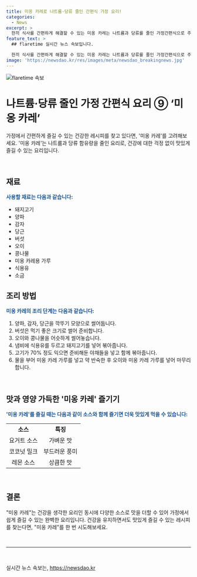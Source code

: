 ```yaml
---
title: 미옹 카레로 나트륨·당류 줄인 간편식 가정 요리!
categories:
  - News
excerpt: >
  한끼 식사를 간편하게 해결할 수 있는 미옹 카레는 나트륨과 당류를 줄인 가정간편식으로 주목받고 있다. 이 제품은 건강을 중시하는 현대인들에게 이상적이며, 바쁜 일상 속에서도 영양을 고려한 식사를 즐길 수 있는 장점이 있다. 또한, 집에서 간편하게 조리할 수 있어 편의성 또한 뛰어나다. 건강과 맛을 동시에 챙길 수 있는 미옹 카레는 많은 이들의 관심을 끌고 있다.
feature_text: >
  ## flaretime 실시간 뉴스 속보입니다.

  한끼 식사를 간편하게 해결할 수 있는 미옹 카레는 나트륨과 당류를 줄인 가정간편식으로 주목받고 있다. 이 제품은 건강을 중시하는 현대인들에게 이상적이며, 바쁜 일상 속에서도 영양을 고려한 식사를 즐길 수 있는 장점이 있다. 또한, 집에서 간편하게 조리할 수 있어 편의성 또한 뛰어나다. 건강과 맛을 동시에 챙길 수 있는 미옹 카레는 많은 이들의 관심을 끌고 있다.
image: 'https://newsdao.kr/res/images/meta/newsdao_breakingnews.jpg'
---
```


<p><img src="https://newsdao.kr/res/images/meta/newsdao_breakingnews.jpg" alt="flaretime 속보" /></p>

<h1>나트륨·당류 줄인 가정 간편식 요리 ⑨ ‘미옹 카레’</h1>

<p>가정에서 간편하게 즐길 수 있는 건강한 레시피를 찾고 있다면, '미옹 카레'를 고려해보세요. '미옹 카레'는 나트륨과 당류 함유량을 줄인 요리로, 건강에 대한 걱정 없이 맛있게 즐길 수 있는 요리입니다.</p>

<p data-ke-size="size16">&nbsp;</p>

<h2 data-ke-size="size26">재료</h2>

<p data-ke-size="size16"><b><span style="color: #1a5490;">사용할 재료는 다음과 같습니다:</span></b></p>

<ul>
    <li>돼지고기</li>
    <li>양파</li>
    <li>감자</li>
    <li>당근</li>
    <li>버섯</li>
    <li>오이</li>
    <li>콩나물</li>
    <li>미옹 카레용 가루</li>
    <li>식용유</li>
    <li>소금</li>
</ul>

<h2 data-ke-size="size26">조리 방법</h2>

<p data-ke-size="size16"><b><span style="color: #1a5490;">미옹 카레의 조리 단계는 다음과 같습니다:</span></b></p>

<ol>
    <li>양파, 감자, 당근을 깍뚜기 모양으로 썰어둡니다.</li>
    <li>버섯은 먹기 좋은 크기로 썰어 준비합니다.</li>
    <li>오이와 콩나물을 어슷하게 썰어놓습니다.</li>
    <li>냄비에 식용유를 두르고 돼지고기를 넣어 볶아줍니다.</li>
    <li>고기가 70% 정도 익으면 준비해둔 야채들을 넣고 함께 볶아줍니다.</li>
    <li>물을 부어 미옹 카레 가루를 넣고 약 반숙한 후 오이와 미옹 카레 가루를 넣어 마무리합니다.</li>
</ol>

<p data-ke-size="size16">&nbsp;</p>

<h2 data-ke-size="size26">맛과 영양 가득한 '미옹 카레' 즐기기</h2>

<p data-ke-size="size16"><b><span style="color: #1a5490;">'미옹 카레'를 즐길 때는 다음과 같이 소스와 함께 즐기면 더욱 맛있게 먹을 수 있습니다:</span></b></p>

<table style="width: 100%;">
    <tbody>
        <tr>
            <td style="text-align: center; height: 17px;"><b>소스</b></td>
            <td style="text-align: center; height: 17px;"><b>특징</b></td>
        </tr>
        <tr>
            <td style="text-align: center; height: 17px;">요거트 소스</td>
            <td style="text-align: center; height: 17px;">가벼운 맛</td>
        </tr>
        <tr>
            <td style="text-align: center; height: 17px;">코코넛 밀크</td>
            <td style="text-align: center; height: 17px;">부드러운 풍미</td>
        </tr>
        <tr>
            <td style="text-align: center; height: 17px;">레몬 소스</td>
            <td style="text-align: center; height: 17px;">상큼한 맛</td>
        </tr>
    </tbody>
</table>

<p data-ke-size="size16">&nbsp;</p>

<h2 data-ke-size="size26">결론</h2>

<p data-ke-size="size16">"미옹 카레"는 건강을 생각한 요리인 동시에 다양한 소스로 맛을 더할 수 있어 가정에서 쉽게 즐길 수 있는 완벽한 요리입니다. 건강을 유지하면서도 맛있게 즐길 수 있는 레시피를 찾는다면, "미옹 카레"를 한 번 시도해보세요.</p>

<p data-ke-size="size16">&nbsp;</p>

<hr>

<p data-ke-size="size16">&nbsp;</p>
실시간 뉴스 속보는, <a href="https://newsdao.kr" rel="dofollow">https://newsdao.kr</a>


